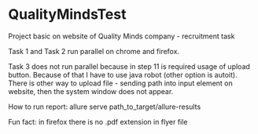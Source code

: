 # QualityMindsTest
Project basic on website of Quality Minds company - recruitment task

Task 1 and Task 2 run parallel on chrome and firefox.

Task 3 does not run parallel because in step 11 is required usage of upload button.
Because of that I have to use java robot (other option is autoit).
There is other way to upload file - sending path into input element on website, 
then the system window does not appear.

How to run report: allure serve path_to_target/allure-results


Fun fact: in firefox there is no .pdf extension in flyer file